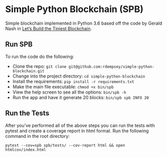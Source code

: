 # Simple Python Blockchain (SPB)

Simple blockchain implemented in Python 3.6 based off the code by Gerald Nash in [Let’s Build the Tiniest Blockchain](https://medium.com/crypto-currently/lets-build-the-tiniest-blockchain-e70965a248b).

## Run SPB

To run the code do the following:

* Clone the repo: `git clone git@github.com:rdempsey/simple-python-blockchain.git`
* Change into the project directory: `cd simple-python-blockchain`
* Install the requirements: `pip install -r requirements.txt`
* Make the main file executable: `chmod +x bin/spb`
* View the help screen to see all the options: `bin/spb -h`
* Run the app and have it generate 20 blocks: `bin/spb spb INFO 20`

## Run the Tests

After you've performed all of the above steps you can run the tests with pytest and create a coverage report in html format.
Run the following command in the root directory:

```
pytest --cov=spb spb/tests/ --cov-report html && open htmlcov/index.html
```
